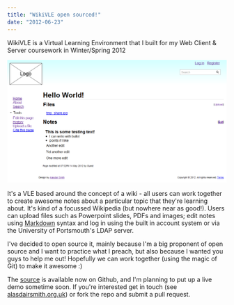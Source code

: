 ```yaml
---
title: "WikiVLE open sourced!"
date: "2012-06-23"
---
```


WikiVLE is a Virtual Learning Environment that I built for my Web Client &amp; Server coursework in Winter/Spring 2012

![WikiVLE](./42341030-wikivle.png)

It's a VLE based around the concept of a wiki - all users can work together to create awesome notes about a particular topic that they're learning about. It's kind of a focussed Wikipedia (but nowhere near as good!). Users can upload files such as Powerpoint slides, PDFs and images; edit notes using [Markdown](http://daringfireball.net/projects/markdown/) syntax and log in using the built in account system or via the University of Portsmouth's LDAP server.

I've decided to open source it, mainly because I'm a big proponent of open source and I want to practice what I preach, but also because I wanted you guys to help me out! Hopefully we can work together (using the magic of Git) to make it awesome :)

The [source](https://github.com/40thieves/WikiVLE) is available now on Github, and I'm planning to put up a live demo sometime soon. If you're interested get in touch (see [alasdairsmith.org.uk](http://alasdairsmith.org.uk)) or fork the repo and submit a pull request.
